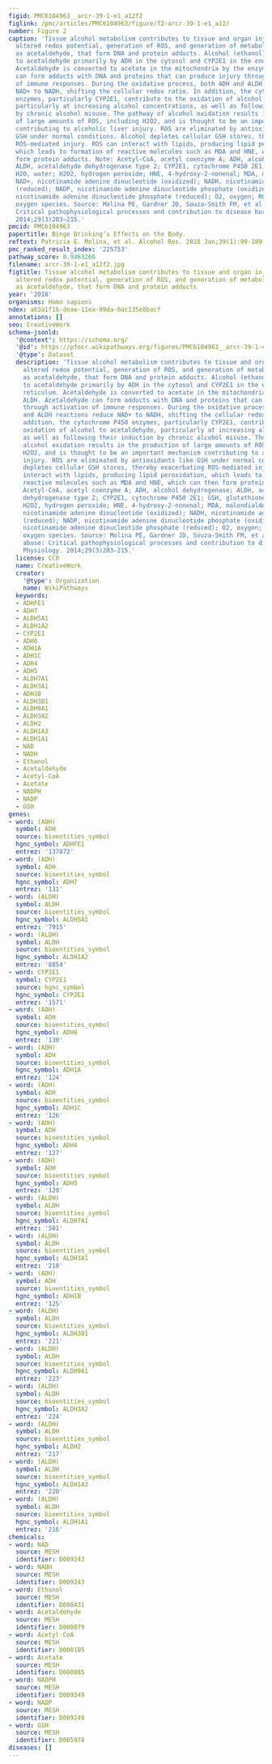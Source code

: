 ```yaml
---
figid: PMC6104963__arcr-39-1-e1_a12f2
figlink: /pmc/articles/PMC6104963/figure/f2-arcr-39-1-e1_a12/
number: Figure 2
caption: 'Tissue alcohol metabolism contributes to tissue and organ injury through
  altered redox potential, generation of ROS, and generation of metabolites, such
  as acetaldehyde, that form DNA and protein adducts. Alcohol (ethanol) is metabolized
  to acetaldehyde primarily by ADH in the cytosol and CYP2E1 in the endoplasmic reticulum.
  Acetaldehyde is converted to acetate in the mitochondria by the enzyme ALDH. Acetaldehyde
  can form adducts with DNA and proteins that can produce injury through activation
  of immune responses. During the oxidative process, both ADH and ALDH reactions reduce
  NAD+ to NADH, shifting the cellular redox ratio. In addition, the cytochrome P450
  enzymes, particularly CYP2E1, contribute to the oxidation of alcohol to acetaldehyde,
  particularly at increasing alcohol concentrations, as well as following their induction
  by chronic alcohol misuse. The pathway of alcohol oxidation results in the production
  of large amounts of ROS, including H2O2, and is thought to be an important mechanism
  contributing to alcoholic liver injury. ROS are eliminated by antioxidants like
  GSH under normal conditions. Alcohol depletes cellular GSH stores, thereby exacerbating
  ROS-mediated injury. ROS can interact with lipids, producing lipid peroxidation,
  which leads to formation of reactive molecules such as MDA and HNE, which can then
  form protein adducts. Note: Acetyl-CoA, acetyl coenzyme A; ADH, alcohol dehydrogenase;
  ALDH, acetaldehyde dehydrogenase type 2; CYP2E1, cytochrome P450 2E1; GSH, glutathione;
  H2O, water; H2O2, hydrogen peroxide; HNE, 4-hydroxy-2-nonenal; MDA, malondialdehyde;
  NAD+, nicotinamide adenine dinucleotide (oxidized); NADH, nicotinamide adenine dinucleotide
  (reduced); NADP, nicotinamide adenine dinucleotide phosphate (oxidized); NADPH,
  nicotinamide adenine dinucleotide phosphate (reduced); O2, oxygen; ROS, reactive
  oxygen species. Source: Molina PE, Gardner JD, Souza-Smith FM, et al. Alcohol abuse:
  Critical pathophysiological processes and contribution to disease burden. Physiology.
  2014;29(3)203–215.'
pmcid: PMC6104963
papertitle: Binge Drinking’s Effects on the Body.
reftext: Patricia E. Molina, et al. Alcohol Res. 2018 Jan;39(1):99-109.
pmc_ranked_result_index: '225753'
pathway_score: 0.9463266
filename: arcr-39-1-e1_a12f2.jpg
figtitle: Tissue alcohol metabolism contributes to tissue and organ injury through
  altered redox potential, generation of ROS, and generation of metabolites, such
  as acetaldehyde, that form DNA and protein adducts
year: '2018'
organisms: Homo sapiens
ndex: ab3a1f16-deae-11ea-99da-0ac135e8bacf
annotations: []
seo: CreativeWork
schema-jsonld:
  '@context': https://schema.org/
  '@id': https://pfocr.wikipathways.org/figures/PMC6104963__arcr-39-1-e1_a12f2.html
  '@type': Dataset
  description: 'Tissue alcohol metabolism contributes to tissue and organ injury through
    altered redox potential, generation of ROS, and generation of metabolites, such
    as acetaldehyde, that form DNA and protein adducts. Alcohol (ethanol) is metabolized
    to acetaldehyde primarily by ADH in the cytosol and CYP2E1 in the endoplasmic
    reticulum. Acetaldehyde is converted to acetate in the mitochondria by the enzyme
    ALDH. Acetaldehyde can form adducts with DNA and proteins that can produce injury
    through activation of immune responses. During the oxidative process, both ADH
    and ALDH reactions reduce NAD+ to NADH, shifting the cellular redox ratio. In
    addition, the cytochrome P450 enzymes, particularly CYP2E1, contribute to the
    oxidation of alcohol to acetaldehyde, particularly at increasing alcohol concentrations,
    as well as following their induction by chronic alcohol misuse. The pathway of
    alcohol oxidation results in the production of large amounts of ROS, including
    H2O2, and is thought to be an important mechanism contributing to alcoholic liver
    injury. ROS are eliminated by antioxidants like GSH under normal conditions. Alcohol
    depletes cellular GSH stores, thereby exacerbating ROS-mediated injury. ROS can
    interact with lipids, producing lipid peroxidation, which leads to formation of
    reactive molecules such as MDA and HNE, which can then form protein adducts. Note:
    Acetyl-CoA, acetyl coenzyme A; ADH, alcohol dehydrogenase; ALDH, acetaldehyde
    dehydrogenase type 2; CYP2E1, cytochrome P450 2E1; GSH, glutathione; H2O, water;
    H2O2, hydrogen peroxide; HNE, 4-hydroxy-2-nonenal; MDA, malondialdehyde; NAD+,
    nicotinamide adenine dinucleotide (oxidized); NADH, nicotinamide adenine dinucleotide
    (reduced); NADP, nicotinamide adenine dinucleotide phosphate (oxidized); NADPH,
    nicotinamide adenine dinucleotide phosphate (reduced); O2, oxygen; ROS, reactive
    oxygen species. Source: Molina PE, Gardner JD, Souza-Smith FM, et al. Alcohol
    abuse: Critical pathophysiological processes and contribution to disease burden.
    Physiology. 2014;29(3)203–215.'
  license: CC0
  name: CreativeWork
  creator:
    '@type': Organization
    name: WikiPathways
  keywords:
  - ADHFE1
  - ADH7
  - ALDH5A1
  - ALDH1A2
  - CYP2E1
  - ADH6
  - ADH1A
  - ADH1C
  - ADH4
  - ADH5
  - ALDH7A1
  - ALDH3A1
  - ADH1B
  - ALDH3B1
  - ALDH9A1
  - ALDH3A2
  - ALDH2
  - ALDH1A3
  - ALDH1A1
  - NAD
  - NADH
  - Ethanol
  - Acetaldehyde
  - Acetyl-CoA
  - Acetate
  - NADPH
  - NADP
  - GSH
genes:
- word: (ADH)
  symbol: ADH
  source: bioentities_symbol
  hgnc_symbol: ADHFE1
  entrez: '137872'
- word: (ADH)
  symbol: ADH
  source: bioentities_symbol
  hgnc_symbol: ADH7
  entrez: '131'
- word: (ALDH)
  symbol: ALDH
  source: bioentities_symbol
  hgnc_symbol: ALDH5A1
  entrez: '7915'
- word: (ALDH)
  symbol: ALDH
  source: bioentities_symbol
  hgnc_symbol: ALDH1A2
  entrez: '8854'
- word: CYP2E1
  symbol: CYP2E1
  source: hgnc_symbol
  hgnc_symbol: CYP2E1
  entrez: '1571'
- word: (ADH)
  symbol: ADH
  source: bioentities_symbol
  hgnc_symbol: ADH6
  entrez: '130'
- word: (ADH)
  symbol: ADH
  source: bioentities_symbol
  hgnc_symbol: ADH1A
  entrez: '124'
- word: (ADH)
  symbol: ADH
  source: bioentities_symbol
  hgnc_symbol: ADH1C
  entrez: '126'
- word: (ADH)
  symbol: ADH
  source: bioentities_symbol
  hgnc_symbol: ADH4
  entrez: '127'
- word: (ADH)
  symbol: ADH
  source: bioentities_symbol
  hgnc_symbol: ADH5
  entrez: '128'
- word: (ALDH)
  symbol: ALDH
  source: bioentities_symbol
  hgnc_symbol: ALDH7A1
  entrez: '501'
- word: (ALDH)
  symbol: ALDH
  source: bioentities_symbol
  hgnc_symbol: ALDH3A1
  entrez: '218'
- word: (ADH)
  symbol: ADH
  source: bioentities_symbol
  hgnc_symbol: ADH1B
  entrez: '125'
- word: (ALDH)
  symbol: ALDH
  source: bioentities_symbol
  hgnc_symbol: ALDH3B1
  entrez: '221'
- word: (ALDH)
  symbol: ALDH
  source: bioentities_symbol
  hgnc_symbol: ALDH9A1
  entrez: '223'
- word: (ALDH)
  symbol: ALDH
  source: bioentities_symbol
  hgnc_symbol: ALDH3A2
  entrez: '224'
- word: (ALDH)
  symbol: ALDH
  source: bioentities_symbol
  hgnc_symbol: ALDH2
  entrez: '217'
- word: (ALDH)
  symbol: ALDH
  source: bioentities_symbol
  hgnc_symbol: ALDH1A3
  entrez: '220'
- word: (ALDH)
  symbol: ALDH
  source: bioentities_symbol
  hgnc_symbol: ALDH1A1
  entrez: '216'
chemicals:
- word: NAD
  source: MESH
  identifier: D009243
- word: NADH
  source: MESH
  identifier: D009243
- word: Ethanol
  source: MESH
  identifier: D000431
- word: Acetaldehyde
  source: MESH
  identifier: D000079
- word: Acetyl-CoA
  source: MESH
  identifier: D000105
- word: Acetate
  source: MESH
  identifier: D000085
- word: NADPH
  source: MESH
  identifier: D009249
- word: NADP
  source: MESH
  identifier: D009249
- word: GSH
  source: MESH
  identifier: D005978
diseases: []
---
```

